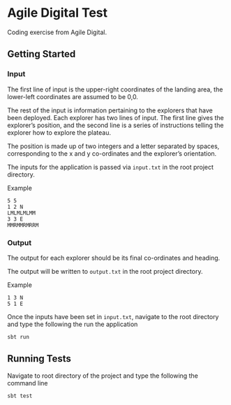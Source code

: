 # Agile Digital Test

Coding exercise from Agile Digital.

## Getting Started

### Input

The first line of input is the upper-right coordinates of the landing area, the lower-left coordinates are assumed to be 0,0.

The rest of the input is information pertaining to the explorers that have been deployed. Each explorer has two lines of input. The first line gives the explorer’s position, and the second line is a series of instructions telling the explorer how to explore the plateau.

The position is made up of two integers and a letter separated by spaces, corresponding to the x and y co-ordinates and the explorer’s orientation.

The inputs for the application is passed via `input.txt` in the root project directory.

Example

```text
5 5
1 2 N
LMLMLMLMM
3 3 E
MMRMMRMRRM

```

### Output

The output for each explorer should be its final co-ordinates and heading.

The output will be written to `output.txt` in the root project directory.

Example

```text
1 3 N
5 1 E
```

Once the inputs have been set in `input.txt`, navigate to the root directory and type the following the run the application

```sh
sbt run

```

## Running Tests

Navigate to root directory of the project and type the following the command line
```sh
sbt test

```